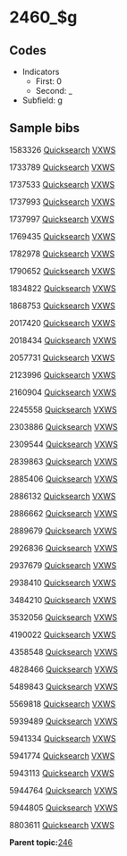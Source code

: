 # 2460\_$g

## Codes

-   Indicators
    -   First: 0
    -   Second: \_
-   Subfield: g

## Sample bibs

1583326 [Quicksearch](https://search.library.yale.edu/catalog/1583326) [VXWS](http://prodorbis.library.yale.edu:7014/vxws/GetHoldingsService?bibId=1583326)

1733789 [Quicksearch](https://search.library.yale.edu/catalog/1733789) [VXWS](http://prodorbis.library.yale.edu:7014/vxws/GetHoldingsService?bibId=1733789)

1737533 [Quicksearch](https://search.library.yale.edu/catalog/1737533) [VXWS](http://prodorbis.library.yale.edu:7014/vxws/GetHoldingsService?bibId=1737533)

1737993 [Quicksearch](https://search.library.yale.edu/catalog/1737993) [VXWS](http://prodorbis.library.yale.edu:7014/vxws/GetHoldingsService?bibId=1737993)

1737997 [Quicksearch](https://search.library.yale.edu/catalog/1737997) [VXWS](http://prodorbis.library.yale.edu:7014/vxws/GetHoldingsService?bibId=1737997)

1769435 [Quicksearch](https://search.library.yale.edu/catalog/1769435) [VXWS](http://prodorbis.library.yale.edu:7014/vxws/GetHoldingsService?bibId=1769435)

1782978 [Quicksearch](https://search.library.yale.edu/catalog/1782978) [VXWS](http://prodorbis.library.yale.edu:7014/vxws/GetHoldingsService?bibId=1782978)

1790652 [Quicksearch](https://search.library.yale.edu/catalog/1790652) [VXWS](http://prodorbis.library.yale.edu:7014/vxws/GetHoldingsService?bibId=1790652)

1834822 [Quicksearch](https://search.library.yale.edu/catalog/1834822) [VXWS](http://prodorbis.library.yale.edu:7014/vxws/GetHoldingsService?bibId=1834822)

1868753 [Quicksearch](https://search.library.yale.edu/catalog/1868753) [VXWS](http://prodorbis.library.yale.edu:7014/vxws/GetHoldingsService?bibId=1868753)

2017420 [Quicksearch](https://search.library.yale.edu/catalog/2017420) [VXWS](http://prodorbis.library.yale.edu:7014/vxws/GetHoldingsService?bibId=2017420)

2018434 [Quicksearch](https://search.library.yale.edu/catalog/2018434) [VXWS](http://prodorbis.library.yale.edu:7014/vxws/GetHoldingsService?bibId=2018434)

2057731 [Quicksearch](https://search.library.yale.edu/catalog/2057731) [VXWS](http://prodorbis.library.yale.edu:7014/vxws/GetHoldingsService?bibId=2057731)

2123996 [Quicksearch](https://search.library.yale.edu/catalog/2123996) [VXWS](http://prodorbis.library.yale.edu:7014/vxws/GetHoldingsService?bibId=2123996)

2160904 [Quicksearch](https://search.library.yale.edu/catalog/2160904) [VXWS](http://prodorbis.library.yale.edu:7014/vxws/GetHoldingsService?bibId=2160904)

2245558 [Quicksearch](https://search.library.yale.edu/catalog/2245558) [VXWS](http://prodorbis.library.yale.edu:7014/vxws/GetHoldingsService?bibId=2245558)

2303886 [Quicksearch](https://search.library.yale.edu/catalog/2303886) [VXWS](http://prodorbis.library.yale.edu:7014/vxws/GetHoldingsService?bibId=2303886)

2309544 [Quicksearch](https://search.library.yale.edu/catalog/2309544) [VXWS](http://prodorbis.library.yale.edu:7014/vxws/GetHoldingsService?bibId=2309544)

2839863 [Quicksearch](https://search.library.yale.edu/catalog/2839863) [VXWS](http://prodorbis.library.yale.edu:7014/vxws/GetHoldingsService?bibId=2839863)

2885406 [Quicksearch](https://search.library.yale.edu/catalog/2885406) [VXWS](http://prodorbis.library.yale.edu:7014/vxws/GetHoldingsService?bibId=2885406)

2886132 [Quicksearch](https://search.library.yale.edu/catalog/2886132) [VXWS](http://prodorbis.library.yale.edu:7014/vxws/GetHoldingsService?bibId=2886132)

2886662 [Quicksearch](https://search.library.yale.edu/catalog/2886662) [VXWS](http://prodorbis.library.yale.edu:7014/vxws/GetHoldingsService?bibId=2886662)

2889679 [Quicksearch](https://search.library.yale.edu/catalog/2889679) [VXWS](http://prodorbis.library.yale.edu:7014/vxws/GetHoldingsService?bibId=2889679)

2926836 [Quicksearch](https://search.library.yale.edu/catalog/2926836) [VXWS](http://prodorbis.library.yale.edu:7014/vxws/GetHoldingsService?bibId=2926836)

2937679 [Quicksearch](https://search.library.yale.edu/catalog/2937679) [VXWS](http://prodorbis.library.yale.edu:7014/vxws/GetHoldingsService?bibId=2937679)

2938410 [Quicksearch](https://search.library.yale.edu/catalog/2938410) [VXWS](http://prodorbis.library.yale.edu:7014/vxws/GetHoldingsService?bibId=2938410)

3484210 [Quicksearch](https://search.library.yale.edu/catalog/3484210) [VXWS](http://prodorbis.library.yale.edu:7014/vxws/GetHoldingsService?bibId=3484210)

3532056 [Quicksearch](https://search.library.yale.edu/catalog/3532056) [VXWS](http://prodorbis.library.yale.edu:7014/vxws/GetHoldingsService?bibId=3532056)

4190022 [Quicksearch](https://search.library.yale.edu/catalog/4190022) [VXWS](http://prodorbis.library.yale.edu:7014/vxws/GetHoldingsService?bibId=4190022)

4358548 [Quicksearch](https://search.library.yale.edu/catalog/4358548) [VXWS](http://prodorbis.library.yale.edu:7014/vxws/GetHoldingsService?bibId=4358548)

4828466 [Quicksearch](https://search.library.yale.edu/catalog/4828466) [VXWS](http://prodorbis.library.yale.edu:7014/vxws/GetHoldingsService?bibId=4828466)

5489843 [Quicksearch](https://search.library.yale.edu/catalog/5489843) [VXWS](http://prodorbis.library.yale.edu:7014/vxws/GetHoldingsService?bibId=5489843)

5569818 [Quicksearch](https://search.library.yale.edu/catalog/5569818) [VXWS](http://prodorbis.library.yale.edu:7014/vxws/GetHoldingsService?bibId=5569818)

5939489 [Quicksearch](https://search.library.yale.edu/catalog/5939489) [VXWS](http://prodorbis.library.yale.edu:7014/vxws/GetHoldingsService?bibId=5939489)

5941334 [Quicksearch](https://search.library.yale.edu/catalog/5941334) [VXWS](http://prodorbis.library.yale.edu:7014/vxws/GetHoldingsService?bibId=5941334)

5941774 [Quicksearch](https://search.library.yale.edu/catalog/5941774) [VXWS](http://prodorbis.library.yale.edu:7014/vxws/GetHoldingsService?bibId=5941774)

5943113 [Quicksearch](https://search.library.yale.edu/catalog/5943113) [VXWS](http://prodorbis.library.yale.edu:7014/vxws/GetHoldingsService?bibId=5943113)

5944764 [Quicksearch](https://search.library.yale.edu/catalog/5944764) [VXWS](http://prodorbis.library.yale.edu:7014/vxws/GetHoldingsService?bibId=5944764)

5944805 [Quicksearch](https://search.library.yale.edu/catalog/5944805) [VXWS](http://prodorbis.library.yale.edu:7014/vxws/GetHoldingsService?bibId=5944805)

8803611 [Quicksearch](https://search.library.yale.edu/catalog/8803611) [VXWS](http://prodorbis.library.yale.edu:7014/vxws/GetHoldingsService?bibId=8803611)

**Parent topic:**[246](../../tags/246/246.md)


